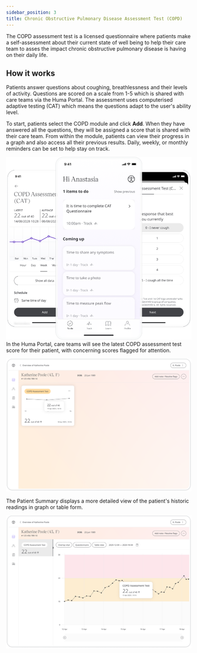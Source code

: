 ```yaml
---
sidebar_position: 3
title: Chronic Obstructive Pulmonary Disease Assessment Test (COPD)
---
```

The COPD assessment test is a licensed questionnaire where patients make a self-assessment about their current state of well being to help their care team to asses the impact chronic obstructive pulmonary disease is having on their daily life. 

## How it works

Patients answer questions about coughing, breathlessness and their levels of activity. Questions are scored on a scale from 1-5 which is shared with care teams via the Huma Portal. The assessment uses computerised adaptive testing (CAT) which means the questions adapt to the user's ability level. 

To start, patients select the COPD module and click **Add**. When they have answered all the questions, they will be assigned a score that is shared with their care team. From within the module, patients can view their progress in a graph and also access all their previous results. Daily, weekly, or monthly reminders can be set to help stay on track.

![COPD](./assets/COPD01.png)
In the Huma Portal, care teams will see the latest COPD assessment test score for their patient, with concerning scores flagged for attention.

![COPD](./assets/COPD02.png)

The Patient Summary displays a more detailed view of the patient's historic readings in graph or table form.

![COPD](./assets/COPD03.png)
